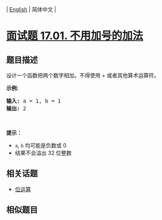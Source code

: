 
| [English](README_EN.md) | 简体中文 |

# [面试题 17.01. 不用加号的加法](https://leetcode-cn.com/problems/add-without-plus-lcci/)

## 题目描述

<p>设计一个函数把两个数字相加。不得使用 + 或者其他算术运算符。</p>

<p><strong>示例:</strong></p>

<pre><strong>输入:</strong> a = 1, b = 1
<strong>输出:</strong> 2</pre>

<p>&nbsp;</p>

<p><strong>提示：</strong></p>

<ul>
	<li><code>a</code>,&nbsp;<code>b</code>&nbsp;均可能是负数或 0</li>
	<li>结果不会溢出 32 位整数</li>
</ul>


## 相关话题

- [位运算](https://leetcode-cn.com/tag/bit-manipulation)

## 相似题目


